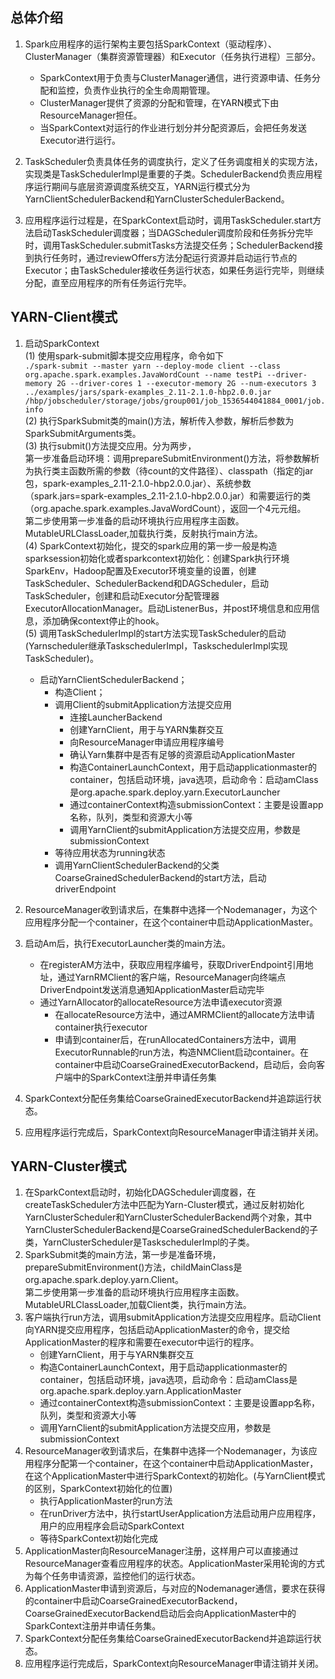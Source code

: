 ## 总体介绍  

1. Spark应用程序的运行架构主要包括SparkContext（驱动程序）、ClusterManager（集群资源管理器）和Executor（任务执行进程）三部分。  
    - SparkContext用于负责与ClusterManager通信，进行资源申请、任务分配和监控，负责作业执行的全生命周期管理。  
    - ClusterManager提供了资源的分配和管理，在YARN模式下由ResourceManager担任。  
    - 当SparkContext对运行的作业进行划分并分配资源后，会把任务发送Executor进行运行。  
    
2. TaskScheduler负责具体任务的调度执行，定义了任务调度相关的实现方法，实现类是TaskSchedulerImpl是重要的子类。SchedulerBackend负责应用程序运行期间与底层资源调度系统交互，YARN运行模式分为YarnClientSchedulerBackend和YarnClusterSchedulerBackend。  
3. 应用程序运行过程是，在SparkContext启动时，调用TaskScheduler.start方法启动TaskScheduler调度器；当DAGScheduler调度阶段和任务拆分完毕时，调用TaskScheduler.submitTasks方法提交任务；SchedulerBackend接到执行任务时，通过reviewOffers方法分配运行资源并启动运行节点的Executor；由TaskScheduler接收任务运行状态，如果任务运行完毕，则继续分配，直至应用程序的所有任务运行完毕。  
 
## YARN-Client模式  

1. 启动SparkContext  
    (1) 使用spark-submit脚本提交应用程序，命令如下  
`./spark-submit --master yarn --deploy-mode client --class org.apache.spark.examples.JavaWordCount --name testPi --driver-memory 2G --driver-cores 1 --executor-memory 2G --num-executors 3 ../examples/jars/spark-examples_2.11-2.1.0-hbp2.0.0.jar /hbp/jobscheduler/storage/jobs/group001/job_1536544041884_0001/job.info`  
    (2) 执行SparkSubmit类的main()方法，解析传入参数，解析后参数为SparkSubmitArguments类。  
    (3) 执行submit()方法提交应用。分为两步，  
第一步准备启动环境：调用prepareSubmitEnvironment()方法，将参数解析为执行类主函数所需的参数（待count的文件路径）、classpath（指定的jar包，spark-examples_2.11-2.1.0-hbp2.0.0.jar）、系统参数（spark.jars=spark-examples_2.11-2.1.0-hbp2.0.0.jar）和需要运行的类（org.apache.spark.examples.JavaWordCount），返回一个4元元组。  
第二步使用第一步准备的启动环境执行应用程序主函数。MutableURLClassLoader,加载执行类，反射执行main方法。  
    (4) SparkContext初始化，提交的spark应用的第一步一般是构造sparksession初始化或者sparkcontext初始化：创建Spark执行环境SparkEnv，Hadoop配置及Executor环境变量的设置，创建TaskScheduler、SchedulerBackend和DAGScheduler，启动TaskScheduler，创建和启动Executor分配管理器ExecutorAllocationManager。启动ListenerBus，并post环境信息和应用信息，添加确保context停止的hook。  
    (5) 调用TaskSchedulerImpl的start方法实现TaskScheduler的启动(Yarnscheduler继承TaskschedulerImpl，TaskschedulerImpl实现TaskScheduler)。  
    - 启动YarnClientSchedulerBackend；  
        - 构造Client；  
        - 调用Client的submitApplication方法提交应用  
            - 连接LauncherBackend  
            - 创建YarnClient，用于与YARN集群交互
            - 向ResourceManager申请应用程序编号
            - 确认Yarn集群中是否有足够的资源启动ApplicationMaster
            - 构造ContainerLaunchContext，用于启动applicationmaster的container，包括启动环境，java选项，启动命令：启动amClass是org.apache.spark.deploy.yarn.ExecutorLauncher
            - 通过containerContext构造submissionContext：主要是设置app名称，队列，类型和资源大小等
            - 调用YarnClient的submitApplication方法提交应用，参数是submissionContext
        - 等待应用状态为running状态
        - 调用YarnClientSchedulerBackend的父类CoarseGrainedSchedulerBackend的start方法，启动driverEndpoint
            
2. ResourceManager收到请求后，在集群中选择一个Nodemanager，为这个应用程序分配一个container，在这个container中启动ApplicationMaster。

3. 启动Am后，执行ExecutorLauncher类的main方法。
    - 在registerAM方法中，获取应用程序编号，获取DriverEndpoint引用地址，通过YarnRMClient的客户端，ResourceManager向终端点DriverEndpoint发送消息通知ApplicationMaster启动完毕
    - 通过YarnAllocator的allocateResource方法申请executor资源  
        - 在allocateResource方法中，通过AMRMClient的allocate方法申请container执行executor
        - 申请到container后，在runAllocatedContainers方法中，调用ExecutorRunnable的run方法，构造NMClient启动container。在container中启动CoarseGrainedExecutorBackend，启动后，会向客户端中的SparkContext注册并申请任务集
        
4. SparkContext分配任务集给CoarseGrainedExecutorBackend并追踪运行状态。  

5. 应用程序运行完成后，SparkContext向ResourceManager申请注销并关闭。


## YARN-Cluster模式  
1. 在SparkContext启动时，初始化DAGScheduler调度器，在createTaskScheduler方法中匹配为Yarn-Cluster模式，通过反射初始化YarnClusterScheduler和YarnClusterSchedulerBackend两个对象，其中YarnClusterSchedulerBackend是CoarseGrainedSchedulerBackend的子类，YarnClusterScheduler是TaskschedulerImpl的子类。
2. SparkSubmit类的main方法，第一步是准备环境，prepareSubmitEnvironment()方法，childMainClass是org.apache.spark.deploy.yarn.Client。  
第二步使用第一步准备的启动环境执行应用程序主函数。MutableURLClassLoader,加载Client类，执行main方法。
3. 客户端执行run方法，调用submitApplication方法提交应用程序。启动Client向YARN提交应用程序，包括启动ApplicationMaster的命令，提交给ApplicationMaster的程序和需要在executor中运行的程序。  
    - 创建YarnClient，用于与YARN集群交互  
    - 构造ContainerLaunchContext，用于启动applicationmaster的container，包括启动环境，java选项，启动命令：启动amClass是org.apache.spark.deploy.yarn.ApplicationMaster  
    - 通过containerContext构造submissionContext：主要是设置app名称，队列，类型和资源大小等  
    - 调用YarnClient的submitApplication方法提交应用，参数是submissionContext
4. ResourceManager收到请求后，在集群中选择一个Nodemanager，为该应用程序分配第一个container，在这个container中启动ApplicationMaster，在这个ApplicationMaster中进行SparkContext的初始化。(与YarnClient模式的区别，SparkContext初始化的位置) 
    - 执行ApplicationMaster的run方法  
    - 在runDriver方法中，执行startUserApplication方法启动用户应用程序，用户的应用程序会启动SparkContext  
    - 等待SparkContext初始化完成
5. ApplicationMaster向ResourceManager注册，这样用户可以直接通过ResourceManager查看应用程序的状态。ApplicationMaster采用轮询的方式为每个任务申请资源，监控他们的运行状态。  
6. ApplicationMaster申请到资源后，与对应的Nodemanager通信，要求在获得的container中启动CoarseGrainedExecutorBackend，CoarseGrainedExecutorBackend启动后会向ApplicationMaster中的SparkContext注册并申请任务集。  
7. SparkContext分配任务集给CoarseGrainedExecutorBackend并追踪运行状态。  
8. 应用程序运行完成后，SparkContext向ResourceManager申请注销并关闭。
